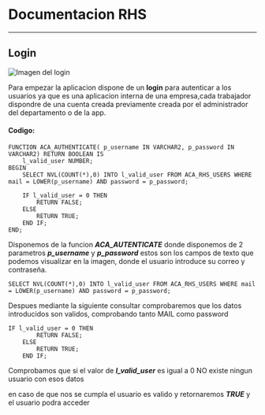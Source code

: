 # Documentacion RHS
***
## Login

![Imagen del login](../../Images/Login.png "Title")


Para empezar la aplicacion dispone de un **login** para autenticar a los usuarios ya que es una aplicacion
interna de una empresa,cada trabajador dispondre de una cuenta creada previamente creada por el administrador
del departamento o de la app.

#### Codigo:

    FUNCTION ACA_AUTHENTICATE( p_username IN VARCHAR2, p_password IN VARCHAR2) RETURN BOOLEAN IS
        l_valid_user NUMBER;
    BEGIN
        SELECT NVL(COUNT(*),0) INTO l_valid_user FROM ACA_RHS_USERS WHERE mail = LOWER(p_username) AND password = p_password;
        
        IF l_valid_user = 0 THEN
            RETURN FALSE;
        ELSE
            RETURN TRUE;
        END IF;
    END;

Disponemos de la funcion ***ACA_AUTENTICATE*** donde disponemos de 2 parametros ***p_username*** y ***p_password*** estos son los campos de texto que podemos
visualizar en la imagen, donde el usuario introduce su correo y contraseña.

    SELECT NVL(COUNT(*),0) INTO l_valid_user FROM ACA_RHS_USERS WHERE mail = LOWER(p_username) AND password = p_password;

Despues mediante la siguiente consultar comprobaremos que los datos introducidos son validos, comprobando tanto MAIL como password

    IF l_valid_user = 0 THEN
            RETURN FALSE;
        ELSE
            RETURN TRUE;
        END IF;

Comprobamos que si el valor de ***l_valid_user*** es igual a 0 NO existe ningun usuario con esos datos

en caso de que nos se cumpla el usuario es valido y retornaremos ***TRUE*** y el usuario podra acceder
